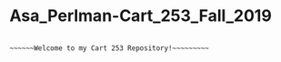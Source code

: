 # Asa_Perlman-Cart_253_Fall_2019

~~~~~~~~~~~~~~~~~~~~~~~~~~~~~~~~~~~~~~~~~~~~~~~~~

~~~~~~Welcome to my Cart 253 Repository!~~~~~~~~~

~~~~~~~~~~~~~~~~~~~~~~~~~~~~~~~~~~~~~~~~~~~~~~~~~
